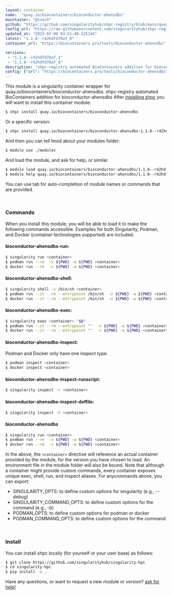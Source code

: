```yaml
---
layout: container
name:  "quay.io/biocontainers/bioconductor-ahensdbs"
maintainer: "@vsoch"
github: "https://github.com/singularityhub/shpc-registry/blob/main/quay.io/biocontainers/bioconductor-ahensdbs/container.yaml"
config_url: "https://raw.githubusercontent.com/singularityhub/shpc-registry/main/quay.io/biocontainers/bioconductor-ahensdbs/container.yaml"
updated_at: "2023-07-09 03:51:40.525144"
latest: "1.1.8--r42hdfd78af_0"
container_url: "https://biocontainers.pro/tools/bioconductor-ahensdbs"

versions:
 - "1.1.4--r41hdfd78af_1"
 - "1.1.8--r42hdfd78af_0"
description: "shpc-registry automated BioContainers addition for bioconductor-ahensdbs"
config: {"url": "https://biocontainers.pro/tools/bioconductor-ahensdbs", "maintainer": "@vsoch", "description": "shpc-registry automated BioContainers addition for bioconductor-ahensdbs", "latest": {"1.1.8--r42hdfd78af_0": "sha256:f6c90771a7ab8a540a2f5ea79e0cb09de4806e40b196f85d48ade8a255931c13"}, "tags": {"1.1.4--r41hdfd78af_1": "sha256:583c44f40f9c41fdba2cec7f162dc73a4447f34efef07b25ed020b5566f21b91", "1.1.8--r42hdfd78af_0": "sha256:f6c90771a7ab8a540a2f5ea79e0cb09de4806e40b196f85d48ade8a255931c13"}, "docker": "quay.io/biocontainers/bioconductor-ahensdbs"}
---
```


This module is a singularity container wrapper for quay.io/biocontainers/bioconductor-ahensdbs.
shpc-registry automated BioContainers addition for bioconductor-ahensdbs
After [installing shpc](#install) you will want to install this container module:


```bash
$ shpc install quay.io/biocontainers/bioconductor-ahensdbs
```

Or a specific version:

```bash
$ shpc install quay.io/biocontainers/bioconductor-ahensdbs:1.1.8--r42hdfd78af_0
```

And then you can tell lmod about your modules folder:

```bash
$ module use ./modules
```

And load the module, and ask for help, or similar.

```bash
$ module load quay.io/biocontainers/bioconductor-ahensdbs/1.1.8--r42hdfd78af_0
$ module help quay.io/biocontainers/bioconductor-ahensdbs/1.1.8--r42hdfd78af_0
```

You can use tab for auto-completion of module names or commands that are provided.

<br>

### Commands

When you install this module, you will be able to load it to make the following commands accessible.
Examples for both Singularity, Podman, and Docker (container technologies supported) are included.

#### bioconductor-ahensdbs-run:

```bash
$ singularity run <container>
$ podman run --rm  -v ${PWD} -w ${PWD} <container>
$ docker run --rm  -v ${PWD} -w ${PWD} <container>
```

#### bioconductor-ahensdbs-shell:

```bash
$ singularity shell -s /bin/sh <container>
$ podman run --it --rm --entrypoint /bin/sh  -v ${PWD} -w ${PWD} <container>
$ docker run --it --rm --entrypoint /bin/sh  -v ${PWD} -w ${PWD} <container>
```

#### bioconductor-ahensdbs-exec:

```bash
$ singularity exec <container> "$@"
$ podman run --it --rm --entrypoint ""  -v ${PWD} -w ${PWD} <container> "$@"
$ docker run --it --rm --entrypoint ""  -v ${PWD} -w ${PWD} <container> "$@"
```

#### bioconductor-ahensdbs-inspect:

Podman and Docker only have one inspect type.

```bash
$ podman inspect <container>
$ docker inspect <container>
```

#### bioconductor-ahensdbs-inspect-runscript:

```bash
$ singularity inspect -r <container>
```

#### bioconductor-ahensdbs-inspect-deffile:

```bash
$ singularity inspect -d <container>
```



#### bioconductor-ahensdbs

```bash
$ singularity run <container>
$ podman run --rm  -v ${PWD} -w ${PWD} <container>
$ docker run --rm  -v ${PWD} -w ${PWD} <container>
```


In the above, the `<container>` directive will reference an actual container provided
by the module, for the version you have chosen to load. An environment file in the
module folder will also be bound. Note that although a container
might provide custom commands, every container exposes unique exec, shell, run, and
inspect aliases. For anycommands above, you can export:

 - SINGULARITY_OPTS: to define custom options for singularity (e.g., --debug)
 - SINGULARITY_COMMAND_OPTS: to define custom options for the command (e.g., -b)
 - PODMAN_OPTS: to define custom options for podman or docker
 - PODMAN_COMMAND_OPTS: to define custom options for the command

<br>

### Install

You can install shpc locally (for yourself or your user base) as follows:

```bash
$ git clone https://github.com/singularityhub/singularity-hpc
$ cd singularity-hpc
$ pip install -e .
```

Have any questions, or want to request a new module or version? [ask for help!](https://github.com/singularityhub/singularity-hpc/issues)